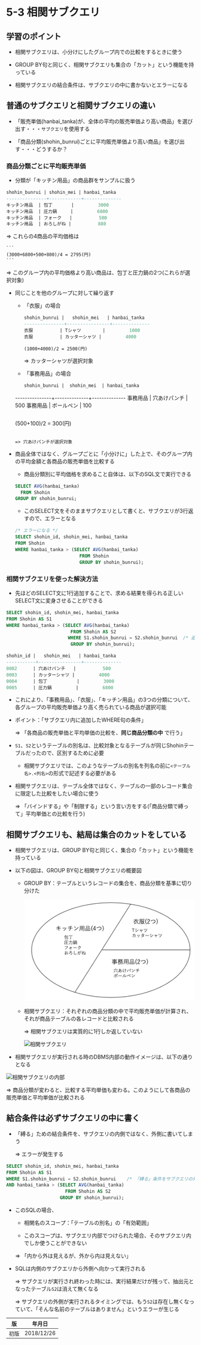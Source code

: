 5-3 相関サブクエリ
================

## 学習のポイント

* 相関サブクエリは、小分けにしたグループ内での比較をするときに使う

* GROUP BY句と同じく、相関サブクエリも集合の「カット」という機能を持っている

* 相関サブクエリの結合条件は、サブクエリの中に書かないとエラーになる



## 普通のサブクエリと相関サブクエリの違い

* 「販売単価(hanbai_tanka)が、全体の平均の販売単価より高い商品」を選び出す・・・`サブクエリ`を使用する

* 「商品分類(shohin_bunrui)ごとに平均販売単価より高い商品」を選び出す・・・どうするか？



### 商品分類ごとに平均販売単価

* 分類が「キッチン用品」の商品群をサンプルに扱う

```sql
shohin_bunrui | shohin_mei | hanbai_tanka
---------------+------------+--------------
キッチン用品  | 包丁       |         3000
キッチン用品  | 圧力鍋     |         6800
キッチン用品  | フォーク   |          500
キッチン用品  | おろしがね |          880
```

  => これらの4商品の平均価格は

    ```
    (3000+6800+500+800)/4 = 2795(円)
    ```

  => このグループ内の平均価格より高い商品は、包丁と圧力鍋の2つ(これらが選択対象)

* 同じことを他のグループに対して繰り返す

  * 「衣服」の場合

    ```sql
    shohin_bunrui |   shohin_mei   | hanbai_tanka
    ---------------+----------------+--------------
    衣服          | Tシャツ        |         1000
    衣服          | カッターシャツ |         4000
    ```

    ```
    (1000+4000)/2 = 2500(円)
    ```

    => カッターシャツが選択対象

  * 「事務用品」の場合

    ```sql
    shohin_bunrui |  shohin_mei  | hanbai_tanka
   ---------------+--------------+--------------
    事務用品      | 穴あけパンチ |          500
    事務用品      | ボールペン   |          100
    ```

    ```
    (500+100)/2 = 300(円)
    ```

    => 穴あけパンチが選択対象

* 商品全体ではなく、グループごとに「小分けに」した上で、そのグループ内の平均金額と各商品の販売単価を比較する

  * 商品分類別に平均価格を求めること自体は、以下のSQL文で実行できる

  ```sql
  SELECT AVG(hanbai_tanka)
    FROM Shohin
  GROUP BY shohin_bunrui;
  ```

  * このSELECT文をそのままサブクエリとして書くと、サブクエリが3行返すので、エラーとなる

  ```sql
  /* エラーになる */
  SELECT shohin_id, shohin_mei, hanbai_tanka
  FROM Shohin
  WHERE hanbai_tanka > (SELECT AVG(hanbai_tanka)
                          FROM Shohin
                          GROUP BY shohin_bunrui);
  ```



### 相関サブクエリを使った解決方法

* 先ほどのSELECT文に1行追加することで、求める結果を得られる正しいSELECT文に変身させることができる

```sql
SELECT shohin_id, shohin_mei, hanbai_tanka
FROM Shohin AS S1
WHERE hanbai_tanka > (SELECT AVG(hanbai_tanka)
                        FROM Shohin AS S2
                       WHERE S1.shohin_bunrui = S2.shohin_bunrui  /* 追加した行 */
                        GROUP BY shohin_bunrui);
```

```sql
shohin_id |   shohin_mei   | hanbai_tanka
-----------+----------------+--------------
0002      | 穴あけパンチ   |          500
0003      | カッターシャツ |         4000
0004      | 包丁           |         3000
0005      | 圧力鍋         |         6800
```

* これにより、「事務用品」、「衣服」、「キッチン用品」の3つの分類について、各グループの平均販売単価より高く売られている商品が選択可能

* ポイント：「サブクエリ内に追加したWHERE句の条件」

  => 「各商品の販売単価と平均単価の比較を、**同じ商品分類の中** で行う」

* `S1`、`S2`というテーブルの別名は、比較対象となるテーブルが同じShohinテーブルだったので、区別するために必要

  * 相関サブクエリでは、このようなテーブルの別名を列名の前に`<テーブル名>.<列名>`の形式で記述する必要がある

* 相関サブクエリは、テーブル全体ではなく、テーブルの一部のレコード集合に限定した比較をしたい場合に使う

  => 「バインドする」や「制限する」という言い方をする(「商品分類で縛って」平均単価との比較を行う)



## 相関サブクエリも、結局は集合のカットをしている

* 相関サブクエリは、GROUP BY句と同じく、集合の「カット」という機能を持っている

* 以下の図は、GROUP BY句と相関サブクエリの概要図

  * GROUP BY：テーブルというレコードの集合を、商品分類を基準に切り分けた

    ![GROUPBY](./images/GROUPBY.png)

  * 相関サブクエリ：それぞれの商品分類の中で平均販売単価が計算され、それが商品テーブルの各レコードと比較される

    => 相関サブクエリは実質的に1行しか返していない

    ![相関サブクエリ](./images/相関サブクエリ.png)

* 相関サブクエリが実行される時のDBMS内部の動作イメージは、以下の通りとなる

![相関サブクエリの内部](./images/相関サブクエリの内部.png)

  => 商品分類が変わると、比較する平均単価も変わる。このようにして各商品の販売単価と平均単価が比較される



## 結合条件は必ずサブクエリの中に書く

* 「縛る」ための結合条件を、サブクエリの内側ではなく、外側に書いてしまう

  => エラーが発生する

```sql
SELECT shohin_id, shohin_mei, hanbai_tanka
FROM Shohin AS S1
WHERE S1.shohin_bunrui = S2.shohin_bunrui    /* 「縛る」条件をサブクエリの外側に移した */
AND hanbai_tanka > (SELECT AVG(hanbai_tanka)
                      FROM Shohin AS S2
                    GROUP BY shohin_bunrui);
```

* このSQLの場合、

  * 相関名のスコープ：「テーブルの別名」の「有効範囲」

  * このスコープは、サブクエリ内部でつけられた場合、そのサブクエリ内でしか使うことができない

  => 「内から外は見えるが、外から内は見えない」

* SQLは内側のサブクエリから外側へ向かって実行される

  => サブクエリが実行され終わった時には、実行結果だけが残って、抽出元となったテーブル`S2`は消えて無くなる

  => サブクエリの外側が実行されるタイミングでは、もう`S2`は存在し無くなっていて、「そんな名前のテーブルはありません」というエラーが生じる



| 版 |   年月日  |
|----|----------|
|初版|2018/12/26|
